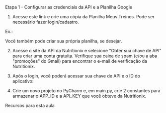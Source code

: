 Etapa 1 - Configurar as credenciais da API e a Planilha Google

1. Acesse este link e crie uma cópia da Planilha Meus Treinos. Pode ser necessário fazer login/cadastro.

Ex.:

Você também pode criar sua própria planilha, se desejar.

2. Acesse o site da API da Nutritionix e selecione "Obter sua chave de API" para criar uma conta gratuita. Verifique sua caixa de spam (e/ou a aba "promoções" do Gmail) para encontrar o e-mail de verificação da Nutritionix.

3. Após o login, você poderá acessar sua chave de API e o ID do aplicativo:

4. Crie um novo projeto no PyCharm e, em main.py, crie 2 constantes para armazenar o APP_ID e a API_KEY que você obteve da Nutritionix.

Recursos para esta aula
